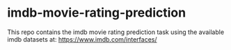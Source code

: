 # imdb-movie-rating-prediction

This repo contains the imdb movie rating prediction task using the available imdb datasets at: https://www.imdb.com/interfaces/
